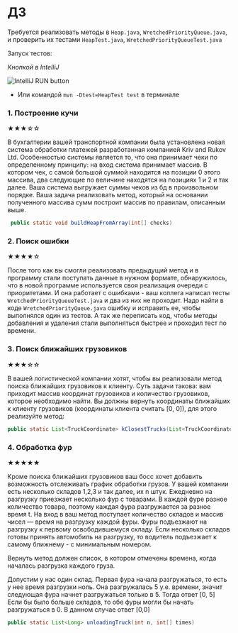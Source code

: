 # ДЗ

Требуется реализовать методы в `Heap.java`, `WretchedPriorityQueue.java`, и проверить их тестами `HeapTest.java`, `WretchedPriorityQueueTest.java`

Запуск тестов:

*Кнопкой в IntelliJ*

![IntelliJ RUN button](https://i.imgur.com/uHwKybe.png)

* Или командой `mvn -Dtest=HeapTest test` в терминале

### 1. Построение кучи

★★★☆☆

В бухгалтерии вашей транспортной компании была установлена новая система обработки платежей разработанная компанией
Kriv and Rukov Ltd. Особенностью системы является то, что она принимает чеки по определенному принципу: на вход система 
принимает массив. В котором чек, с самой большой суммой находится на позиции 0 этого массива, два следующие по величине 
находятся на позициях 1 и 2 и так далее. Ваша система выгружает суммы чеков из бд в произвольном порядке. Ваша задача
реализовать метод, который на основании полученного массива сумм построит массив по правилам, описанным выше.

```java
 public static void buildHeapFromArray(int[] checks)
```


### 2. Поиск ошибки

★★★★☆

После того как вы смогли реализовать предыдущий метод и в программу стали поступать данные в нужном формате, обнаружилось, 
что в новой программе используется своя реализация очереди с приоритетами. И она работает с ошибками - ваш коллега написал
тесты `WretchedPriorityQueueTest.java` и два из них не проходит. Надо найти в коде `WretchedPriorityQueue.java` ошибку
и исправить ее, чтобы выполнялся один из тестов. А так же переписать код, чтобы методы добавления и удаления стали выполняться
быстрее и проходил тест по времени.

### 3. Поиск ближайших грузовиков

★★★☆☆

В вашей логистической компании хотят, чтобы вы реализовали метод поиска ближайших грузовиков к клиенту. Суть задачи такова:
вам приходит массив координат грузовиков и количество грузовиков, которое необходимо найти. Вы должны вернуть координаты ближайших к
клиенту грузовиков (координаты клиента считать [0, 0]), для этого реализуйте метод:

```java
public static List<TruckCoordinate> kClosestTrucks(List<TruckCoordinate> truckCoordinateList, int k)
```

### 4. Обработка фур

★★★★★

Кроме поиска ближайших грузовиков ваш босс хочет добавить возможность отслеживать график обработки грузов.
У вашей компании есть несколько складов 1,2,3 и так далее, их n штук.
Ежедневно на разгрузку приезжает несколько фур с товарами. В каждой фуре разное количество товара, поэтому каждая фура разгружается
за разное время t.
На вход в ваш метод поступает количество складов и массив чисел — время на разгрузку каждой фуры.
Фуры подъезжают на разгрузку к первому освободившемуся складу. Если несколько складов готовы принять автомобиль на разгрузку, то 
водитель подъезжает к самому ближнему - с минимальным номером.

Вернуть метод должен список, в котором отмечены времена, когда началась разгрузка каждого груза.

Допустим у нас один склад. Первая фура начала разгружаться, то есть у нее время разгрузки ноль. Она разгружалась 5 у.е. времени,
значит следующая фура начнет разгружаться только в 5. Тогда ответ [0, 5]
Если бы было больше складов, то обе фуры могли бы начать разгружаться в 0. В данном случае ответ [0,0]
```java
public static List<Long> unloadingTruck(int n, int[] times)
```


